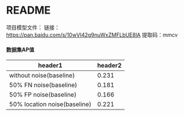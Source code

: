README
========

项目模型文件：
链接：https://pan.baidu.com/s/10wVl42g9nuWxZMFLbUE8lA 
提取码：mmcv


#### 数据集AP值

header1 | header2
---- | ----
without noise(baseline) | 0.231
50% FN noise(baseline) | 0.181
50% FP noise(baseline) |  0.166
50% location noise(baseline) | 0.221
